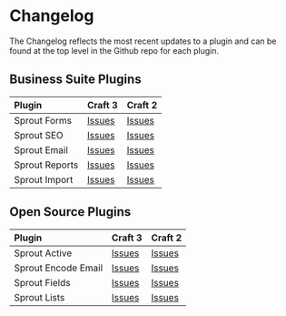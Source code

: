 # Changelog

The Changelog reflects the most recent updates to a plugin and can be found at the top level in the Github repo for each plugin.

## Business Suite Plugins

| Plugin            | Craft 3             | Craft 2             |
|:----------------- |:------------------- |:------------------- |
| Sprout Forms      | [Issues][#Forms3]   | [Issues][#Forms2]   |
| Sprout SEO        | [Issues][#Seo3]     | [Issues][#Seo2]     |
| Sprout Email      | [Issues][#Email3]   | [Issues][#Email2]   |
| Sprout Reports    | [Issues][#Reports3] | [Issues][#Reports2] |
| Sprout Import     | [Issues][#Import3]  | [Issues][#Import2]  |

[#Forms3]: https://github.com/barrelstrength/craft-sprout-forms/blob/v3/CHANGELOG.md
[#Forms2]: https://github.com/barrelstrength/craft-sprout-forms/blob/v2/releases.json
[#Seo3]: https://github.com/barrelstrength/craft-sprout-seo/blob/v4/CHANGELOG.md
[#Seo2]: https://github.com/barrelstrength/craft-sprout-seo/blob/v3/releases.json
[#Email3]: https://github.com/barrelstrength/craft-sprout-email/blob/v4/CHANGELOG.md
[#Email2]: https://github.com/barrelstrength/craft-sprout-email/blob/v3/releases.json
[#Reports3]: https://github.com/barrelstrength/craft-sprout-reports/blob/v1/CHANGELOG.md
[#Reports2]: https://github.com/barrelstrength/craft-sprout-reports/blob/v0/releases.json
[#Import3]: https://github.com/barrelstrength/craft-sprout-import/blob/v1/CHANGELOG.md
[#Import2]: https://github.com/barrelstrength/craft-sprout-import/blob/v0/releases.json

## Open Source Plugins

| Plugin              | Craft 3             | Craft 2             |
|:------------------- |:------------------- |:------------------- |
| Sprout Active       | [Issues][#Active3]  | [Issues][#Active2]  |
| Sprout Encode Email | [Issues][#Encode3]  | [Issues][#Encode2]  |
| Sprout Fields       | [Issues][#Fields3]  | [Issues][#Fields2]  |
| Sprout Lists        | [Issues][#Lists3]   | [Issues][#Lists2]   |

[#Active3]: https://github.com/barrelstrength/craft-sprout-active/blob/v2/CHANGELOG.md
[#Active2]: https://github.com/barrelstrength/craft-sprout-active/blob/v1/releases.json
[#Encode3]: https://github.com/barrelstrength/craft-sprout-encode-email/blob/v2/CHANGELOG.md
[#Encode2]: https://github.com/barrelstrength/craft-sprout-encode-email/blob/v1/releases.json
[#Fields3]: https://github.com/barrelstrength/craft-sprout-fields/blob/v3/CHANGELOG.md
[#Fields2]: https://github.com/barrelstrength/craft-sprout-fields/blob/v2/releases.json
[#Lists3]: https://github.com/barrelstrength/craft-sprout-lists/blob/v1/CHANGELOG.md
[#Lists2]: https://github.com/barrelstrength/craft-sprout-lists/blob/v0/releases.json


